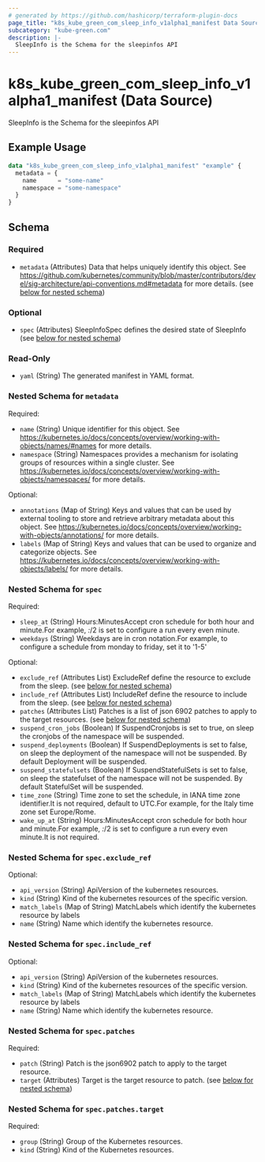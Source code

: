 ```yaml
---
# generated by https://github.com/hashicorp/terraform-plugin-docs
page_title: "k8s_kube_green_com_sleep_info_v1alpha1_manifest Data Source - terraform-provider-k8s"
subcategory: "kube-green.com"
description: |-
  SleepInfo is the Schema for the sleepinfos API
---
```


# k8s_kube_green_com_sleep_info_v1alpha1_manifest (Data Source)

SleepInfo is the Schema for the sleepinfos API

## Example Usage

```terraform
data "k8s_kube_green_com_sleep_info_v1alpha1_manifest" "example" {
  metadata = {
    name      = "some-name"
    namespace = "some-namespace"
  }
}
```

<!-- schema generated by tfplugindocs -->
## Schema

### Required

- `metadata` (Attributes) Data that helps uniquely identify this object. See https://github.com/kubernetes/community/blob/master/contributors/devel/sig-architecture/api-conventions.md#metadata for more details. (see [below for nested schema](#nestedatt--metadata))

### Optional

- `spec` (Attributes) SleepInfoSpec defines the desired state of SleepInfo (see [below for nested schema](#nestedatt--spec))

### Read-Only

- `yaml` (String) The generated manifest in YAML format.

<a id="nestedatt--metadata"></a>
### Nested Schema for `metadata`

Required:

- `name` (String) Unique identifier for this object. See https://kubernetes.io/docs/concepts/overview/working-with-objects/names/#names for more details.
- `namespace` (String) Namespaces provides a mechanism for isolating groups of resources within a single cluster. See https://kubernetes.io/docs/concepts/overview/working-with-objects/namespaces/ for more details.

Optional:

- `annotations` (Map of String) Keys and values that can be used by external tooling to store and retrieve arbitrary metadata about this object. See https://kubernetes.io/docs/concepts/overview/working-with-objects/annotations/ for more details.
- `labels` (Map of String) Keys and values that can be used to organize and categorize objects. See https://kubernetes.io/docs/concepts/overview/working-with-objects/labels/ for more details.


<a id="nestedatt--spec"></a>
### Nested Schema for `spec`

Required:

- `sleep_at` (String) Hours:MinutesAccept cron schedule for both hour and minute.For example, *:*/2 is set to configure a run every even minute.
- `weekdays` (String) Weekdays are in cron notation.For example, to configure a schedule from monday to friday, set it to '1-5'

Optional:

- `exclude_ref` (Attributes List) ExcludeRef define the resource to exclude from the sleep. (see [below for nested schema](#nestedatt--spec--exclude_ref))
- `include_ref` (Attributes List) IncludeRef define the resource to include from the sleep. (see [below for nested schema](#nestedatt--spec--include_ref))
- `patches` (Attributes List) Patches is a list of json 6902 patches to apply to the target resources. (see [below for nested schema](#nestedatt--spec--patches))
- `suspend_cron_jobs` (Boolean) If SuspendCronjobs is set to true, on sleep the cronjobs of the namespace will be suspended.
- `suspend_deployments` (Boolean) If SuspendDeployments is set to false, on sleep the deployment of the namespace will not be suspended. By default Deployment will be suspended.
- `suspend_statefulsets` (Boolean) If SuspendStatefulSets is set to false, on sleep the statefulset of the namespace will not be suspended. By default StatefulSet will be suspended.
- `time_zone` (String) Time zone to set the schedule, in IANA time zone identifier.It is not required, default to UTC.For example, for the Italy time zone set Europe/Rome.
- `wake_up_at` (String) Hours:MinutesAccept cron schedule for both hour and minute.For example, *:*/2 is set to configure a run every even minute.It is not required.

<a id="nestedatt--spec--exclude_ref"></a>
### Nested Schema for `spec.exclude_ref`

Optional:

- `api_version` (String) ApiVersion of the kubernetes resources.
- `kind` (String) Kind of the kubernetes resources of the specific version.
- `match_labels` (Map of String) MatchLabels which identify the kubernetes resource by labels
- `name` (String) Name which identify the kubernetes resource.


<a id="nestedatt--spec--include_ref"></a>
### Nested Schema for `spec.include_ref`

Optional:

- `api_version` (String) ApiVersion of the kubernetes resources.
- `kind` (String) Kind of the kubernetes resources of the specific version.
- `match_labels` (Map of String) MatchLabels which identify the kubernetes resource by labels
- `name` (String) Name which identify the kubernetes resource.


<a id="nestedatt--spec--patches"></a>
### Nested Schema for `spec.patches`

Required:

- `patch` (String) Patch is the json6902 patch to apply to the target resource.
- `target` (Attributes) Target is the target resource to patch. (see [below for nested schema](#nestedatt--spec--patches--target))

<a id="nestedatt--spec--patches--target"></a>
### Nested Schema for `spec.patches.target`

Required:

- `group` (String) Group of the Kubernetes resources.
- `kind` (String) Kind of the Kubernetes resources.
